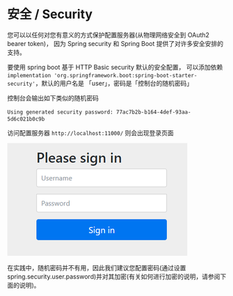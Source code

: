 # 安全 / Security

您可以以任何对您有意义的方式保护配置服务器(从物理网络安全到 OAuth2 bearer token)，
因为 Spring security 和 Spring Boot 提供了对许多安全安排的支持。

要使用 spring boot 基于 HTTP Basic security 默认的安全配置，
可以添加依赖 `implementation 'org.springframework.boot:spring-boot-starter-security'`，默认的用户名是 「user」，密码是「控制台的随机密码」

控制台会输出如下类似的随机密码

```
Using generated security password: 77ac7b2b-b164-4def-93aa-5d6c021b0c9b
```

访问配置服务器 `http://localhost:11000/` 则会出现登录页面

![](./assets/markdown-img-paste-20190620223552964.png)

在实践中，随机密码并不有用，因此我们建议您配置密码(通过设置 spring.security.user.password)并对其加密(有关如何进行加密的说明，请参阅下面的说明)。
